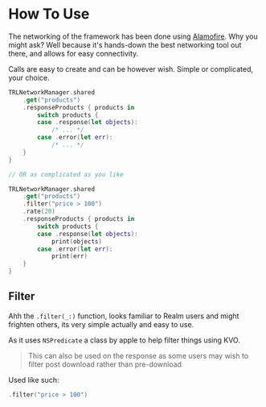 # How To Use

The networking of the framework has been done using [Alamofire](https://github.com/Alamofire/Alamofire). Why you might ask? Well because it's hands-down the best networking tool out there, and allows for easy connectivity.

Calls are easy to create and can be however wish. Simple or complicated, your choice.

```swift
TRLNetworkManager.shared
    .get("products")
    .responseProducts { products in
        switch products {
        case .response(let objects):
            /* ... */
        case .error(let err):
            /* ... */
    }
}

// OR as complicated as you like

TRLNetworkManager.shared
    .get("products")
    .filter("price > 100")
    .rate(20)
    .responseProducts { products in
        switch products {
        case .response(let objects):
            print(objects)
        case .error(let err):
            print(err)
    }
}
```

## Filter

Ahh the `.filter(_:)` function, looks familiar to Realm users and might frighten others, its very simple actually and easy to use.

As it uses `NSPredicate` a class by apple to help filter things using KVO.

> This can also be used on the response as some users may wish to filter post download rather than pre-download

Used like such:

```swift
.filter("price > 100")
```
